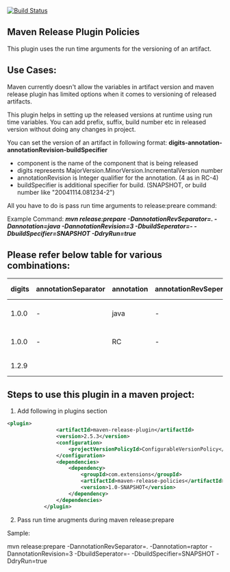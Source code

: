[![Build Status](https://travis-ci.org/Maven-Plugin-Ext/maven-release-policies?branch=master)](https://travis-ci.org/Maven-Plugin-Ext/maven-release-policies)

Maven Release Plugin Policies
---

This plugin uses the run time arguments for the versioning of an artifact.

## Use Cases:

Maven currently doesn't allow the variables in artifact version and maven release plugin has limited options when it comes to versioning of released artifacts.

This plugin helps in setting up the released versions at runtime using run time variables. You can add prefix, suffix, build number etc in released version without doing any changes in project.


You can set the version of an artifact in following format:
**digits-annotation-annotationRevision-buildSpecifier**

- component is the name of the component that is being released
- digits represents  MajorVersion.MinorVersion.IncrementalVersion number
- annotationRevision is Integer qualifier for the annotation. (4 as in RC-4)
- buildSpecifier is additional specifier for build. (SNAPSHOT, or build number like "20041114.081234-2")

All you have to do is pass run time arguments to release:preare command:

Example Command:
***mvn release:prepare -DannotationRevSeparator=. -Dannotation=java -DannotationRevision=3 -DbuildSeperator=- -DbuildSpecifier=SNAPSHOT -DdryRun=true***

## Please refer below table for various combinations:

digits | annotationSeparator  | annotation | annotationRevSeperator | annotationRevision | buildSeperator | buildSpecifier | Released Version | SNAPSHOT Version
------------- | ------------- | ------------- | -------------| -------------| -------------| ------------- | -------------| -------------
1.0.0 | -  | java | - | 7 | - | SNAPSHOT | 1.0.0-java-7 | 1.0.0-java-8-SNAPSHOT
1.0.0 | -  | RC | - | 4 | - | SNAPSHOT | 1.0.0-RC-4 | 1.0.0-RC-5-SNAPSHOT
1.2.9 |		|	|	|	|	|	|1.2.9 | 1.2.10-SNAPSHOT


## Steps to use this plugin in a maven project:

1. Add following in plugins section

```xml
<plugin>
				<artifactId>maven-release-plugin</artifactId>
				<version>2.5.3</version>
				<configuration>
					<projectVersionPolicyId>ConfigurableVersionPolicy</projectVersionPolicyId>
				</configuration>
				<dependencies>
					<dependency>
						<groupId>com.extensions</groupId>
						<artifactId>maven-release-policies</artifactId>
						<version>1.0-SNAPSHOT</version>
					</dependency>
				</dependencies>
			</plugin>
```
2. Pass run time arugments during maven release:prepare

Sample:

mvn release:prepare -DannotationRevSeparator=. -Dannotation=raptor -DannotationRevision=3 -DbuildSeperator=- -DbuildSpecifier=SNAPSHOT -DdryRun=true

